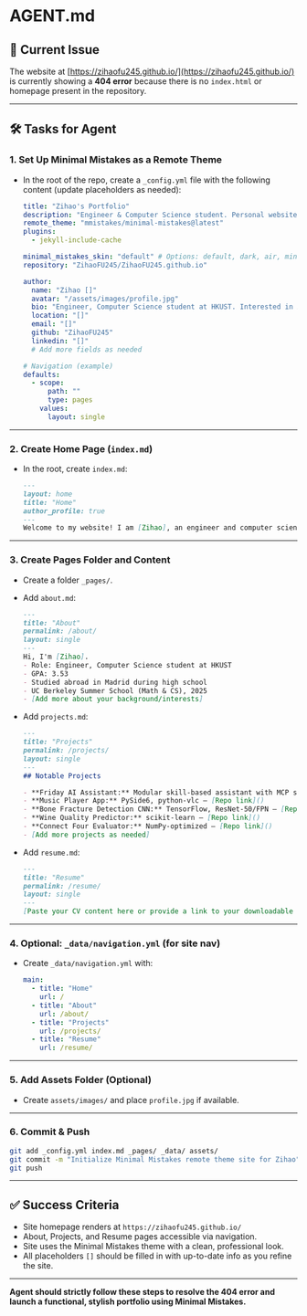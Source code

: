 # AGENT.md

## 🚨 Current Issue

The website at [https://zihaofu245.github.io/](https://zihaofu245.github.io/) is currently showing a **404 error** because there is no `index.html` or homepage present in the repository.

---

## 🛠️ Tasks for Agent

### 1. **Set Up Minimal Mistakes as a Remote Theme**

* In the root of the repo, create a `_config.yml` file with the following content (update placeholders as needed):

  ```yaml
  title: "Zihao's Portfolio"
  description: "Engineer & Computer Science student. Personal website, CV, and projects."
  remote_theme: "mmistakes/minimal-mistakes@latest"
  plugins:
    - jekyll-include-cache

  minimal_mistakes_skin: "default" # Options: default, dark, air, mint, etc.
  repository: "ZihaoFU245/ZihaoFU245.github.io"

  author:
    name: "Zihao []"
    avatar: "/assets/images/profile.jpg"
    bio: "Engineer, Computer Science student at HKUST. Interested in AI, systems, and more."
    location: "[]"
    email: "[]"
    github: "ZihaoFU245"
    linkedin: "[]"
    # Add more fields as needed

  # Navigation (example)
  defaults:
    - scope:
        path: ""
        type: pages
      values:
        layout: single
  ```

---

### 2. **Create Home Page (`index.md`)**

* In the root, create `index.md`:

  ```markdown
  ---
  layout: home
  title: "Home"
  author_profile: true
  ---
  Welcome to my website! I am [Zihao], an engineer and computer science student.
  ```

---

### 3. **Create Pages Folder and Content**

* Create a folder `_pages/`.

* Add `about.md`:

  ```markdown
  ---
  title: "About"
  permalink: /about/
  layout: single
  ---
  Hi, I'm [Zihao].  
  - Role: Engineer, Computer Science student at HKUST
  - GPA: 3.53
  - Studied abroad in Madrid during high school
  - UC Berkeley Summer School (Math & CS), 2025
  - [Add more about your background/interests]
  ```

* Add `projects.md`:

  ```markdown
  ---
  title: "Projects"
  permalink: /projects/
  layout: single
  ---
  ## Notable Projects

  - **Friday AI Assistant:** Modular skill-based assistant with MCP server (Python, FastAPI, React, Electron) — [Repo link]()
  - **Music Player App:** PySide6, python-vlc — [Repo link]()
  - **Bone Fracture Detection CNN:** TensorFlow, ResNet-50/FPN — [Repo link]()
  - **Wine Quality Predictor:** scikit-learn — [Repo link]()
  - **Connect Four Evaluator:** NumPy-optimized — [Repo link]()
  - [Add more projects as needed]
  ```

* Add `resume.md`:

  ```markdown
  ---
  title: "Resume"
  permalink: /resume/
  layout: single
  ---
  [Paste your CV content here or provide a link to your downloadable PDF.]
  ```

---

### 4. **Optional: `_data/navigation.yml`** (for site nav)

* Create `_data/navigation.yml` with:

  ```yaml
  main:
    - title: "Home"
      url: /
    - title: "About"
      url: /about/
    - title: "Projects"
      url: /projects/
    - title: "Resume"
      url: /resume/
  ```

---

### 5. **Add Assets Folder (Optional)**

* Create `assets/images/` and place `profile.jpg` if available.

---

### 6. **Commit & Push**

```bash
git add _config.yml index.md _pages/ _data/ assets/
git commit -m "Initialize Minimal Mistakes remote theme site for Zihao"
git push
```

---

## ✅ Success Criteria

* Site homepage renders at `https://zihaofu245.github.io/`
* About, Projects, and Resume pages accessible via navigation.
* Site uses the Minimal Mistakes theme with a clean, professional look.
* All placeholders `[]` should be filled in with up-to-date info as you refine the site.

---

**Agent should strictly follow these steps to resolve the 404 error and launch a functional, stylish portfolio using Minimal Mistakes.**
